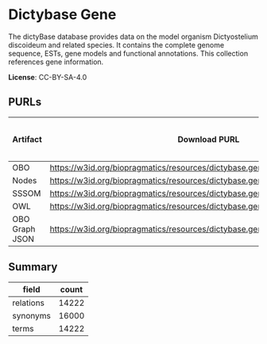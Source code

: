 # Dictybase Gene

The dictyBase database provides data on the model organism Dictyostelium discoideum and related species. It contains the complete genome sequence, ESTs, gene models and functional annotations. This collection references gene information.

**License**: CC-BY-SA-4.0

## PURLs

| Artifact       | Download PURL                                                                    | Latest Versioned Download PURL   |
|----------------|----------------------------------------------------------------------------------|----------------------------------|
| OBO            | https://w3id.org/biopragmatics/resources/dictybase.gene/dictybase.gene.obo       |                                  |
| Nodes          | https://w3id.org/biopragmatics/resources/dictybase.gene/dictybase.gene.tsv       |                                  |
| SSSOM          | https://w3id.org/biopragmatics/resources/dictybase.gene/dictybase.gene.sssom.tsv |                                  |
| OWL            | https://w3id.org/biopragmatics/resources/dictybase.gene/dictybase.gene.owl       |                                  |
| OBO Graph JSON | https://w3id.org/biopragmatics/resources/dictybase.gene/dictybase.gene.json      |                                  |

## Summary

| field     |   count |
|-----------|---------|
| relations |   14222 |
| synonyms  |   16000 |
| terms     |   14222 |
